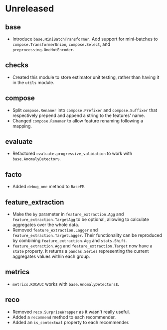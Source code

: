 # Unreleased

## base

- Introduce `base.MiniBatchTransformer`. Add support for mini-batches to `compose.TransformerUnion`, `compose.Select`, and `preprocessing.OneHotEncoder`.

## checks

- Created this module to store estimator unit testing, rather than having it in the `utils` module.

## compose

- Split `compose.Renamer` into `compose.Prefixer` and `compose.Suffixer` that respectively prepend and append a string to the features' name.
- Changed `compose.Renamer` to allow feature renaming following a mapping.

## evaluate

- Refactored `evaluate.progressive_validation` to work with `base.AnomalyDetector`s.

## facto

- Added `debug_one` method to `BaseFM`.

## feature_extraction

- Make the `by` parameter in `feature_extraction.Agg` and `feature_extraction.TargetAgg` to be optional, allowing to calculate aggregates over the whole data.
- Removed `feature_extraction.Lagger` and `feature_extraction.TargetLagger`. Their functionality can be reproduced by combining `feature_extraction.Agg` and `stats.Shift`.
- `feature_extraction.Agg` and `feature_extraction.Target` now have a `state` property. It returns a `pandas.Series` representing the current aggregates values within each group.

## metrics

- `metrics.ROCAUC` works with `base.AnomalyDetectors`s.

## reco

- Removed `reco.SurpriseWrapper` as it wasn't really useful.
- Added a `recommend` method to each recommender.
- Added an `is_contextual` property to each recommender.
